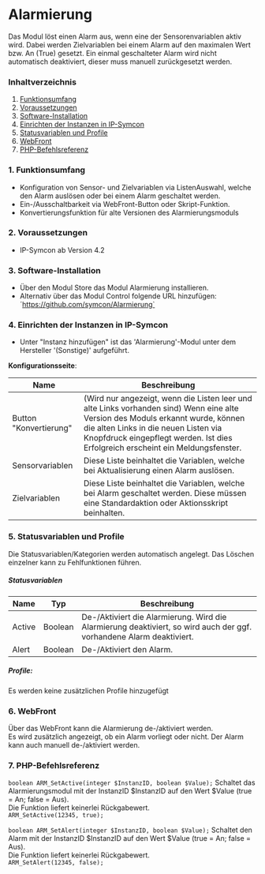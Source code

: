 # Alarmierung
Das Modul löst einen Alarm aus, wenn eine der Sensorenvariablen aktiv wird.
Dabei werden Zielvariablen bei einem Alarm auf den maximalen Wert bzw. An (True) gesetzt.
Ein einmal geschalteter Alarm wird nicht automatisch deaktiviert, dieser muss manuell zurückgesetzt werden.

### Inhaltverzeichnis

1. [Funktionsumfang](#1-funktionsumfang)
2. [Voraussetzungen](#2-voraussetzungen)
3. [Software-Installation](#3-software-installation)
4. [Einrichten der Instanzen in IP-Symcon](#4-einrichten-der-instanzen-in-ip-symcon)
5. [Statusvariablen und Profile](#5-statusvariablen-und-profile)
6. [WebFront](#6-webfront)
7. [PHP-Befehlsreferenz](#7-php-befehlsreferenz)

### 1. Funktionsumfang

* Konfiguration von Sensor- und Zielvariablen via ListenAuswahl, welche den Alarm auslösen oder bei einem Alarm geschaltet werden.
* Ein-/Ausschaltbarkeit via WebFront-Button oder Skript-Funktion.
* Konvertierungsfunktion für alte Versionen des Alarmierungsmoduls

### 2. Voraussetzungen

- IP-Symcon ab Version 4.2

### 3. Software-Installation

* Über den Modul Store das Modul Alarmierung installieren.
* Alternativ über das Modul Control folgende URL hinzufügen:
´https://github.com/symcon/Alarmierung` 

### 4. Einrichten der Instanzen in IP-Symcon

- Unter "Instanz hinzufügen" ist das 'Alarmierung'-Modul unter dem Hersteller '(Sonstige)' aufgeführt.  

__Konfigurationsseite__:

Name                   | Beschreibung
---------------------- | ---------------------------------
Button "Konvertierung" | (Wird nur angezeigt, wenn die Listen leer und alte Links vorhanden sind) Wenn eine alte Version des Moduls erkannt wurde, können die alten Links in die neuen Listen via Knopfdruck eingepflegt werden. Ist dies Erfolgreich erscheint ein Meldungsfenster.
Sensorvariablen        | Diese Liste beinhaltet die Variablen, welche bei Aktualisierung einen Alarm auslösen.
Zielvariablen          | Diese Liste beinhaltet die Variablen, welche bei Alarm geschaltet werden. Diese müssen eine Standardaktion oder Aktionsskript beinhalten.

### 5. Statusvariablen und Profile

Die Statusvariablen/Kategorien werden automatisch angelegt. Das Löschen einzelner kann zu Fehlfunktionen führen.

##### Statusvariablen

Name         | Typ       | Beschreibung
------------ | --------- | ----------------
Active       | Boolean   | De-/Aktiviert die Alarmierung. Wird die Alarmierung deaktiviert, so wird auch der ggf. vorhandene Alarm deaktiviert.
Alert        | Boolean   | De-/Aktiviert den Alarm.

##### Profile:

Es werden keine zusätzlichen Profile hinzugefügt

### 6. WebFront

Über das WebFront kann die Alarmierung de-/aktiviert werden.  
Es wird zusätzlich angezeigt, ob ein Alarm vorliegt oder nicht.
Der Alarm kann auch manuell de-/aktiviert werden.

### 7. PHP-Befehlsreferenz

`boolean ARM_SetActive(integer $InstanzID, boolean $Value);`
Schaltet das Alarmierungsmodul mit der InstanzID $InstanzID  auf den Wert $Value (true = An; false = Aus).  
Die Funktion liefert keinerlei Rückgabewert.  
`ARM_SetActive(12345, true);`

`boolean ARM_SetAlert(integer $InstanzID, boolean $Value);`
Schaltet den Alarm mit der InstanzID $InstanzID auf den Wert $Value (true = An; false = Aus).  
Die Funktion liefert keinerlei Rückgabewert.  
`ARM_SetAlert(12345, false);`